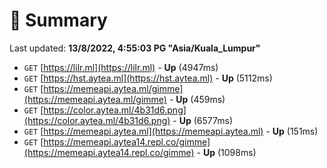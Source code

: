 # 📖 Summary
Last updated: **13/8/2022, 4:55:03 PG "Asia/Kuala_Lumpur"**

- `GET` [https://lilr.ml](https://lilr.ml) - **Up** (4947ms)
- `GET` [https://hst.aytea.ml](https://hst.aytea.ml) - **Up** (5112ms)
- `GET` [https://memeapi.aytea.ml/gimme](https://memeapi.aytea.ml/gimme) - **Up** (459ms)
- `GET` [https://color.aytea.ml/4b31d6.png](https://color.aytea.ml/4b31d6.png) - **Up** (6577ms)
- `GET` [https://memeapi.aytea.ml](https://memeapi.aytea.ml) - **Up** (151ms)
- `GET` [https://memeapi.aytea14.repl.co/gimme](https://memeapi.aytea14.repl.co/gimme) - **Up** (1098ms)
